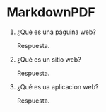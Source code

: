 # MarkdownPDF

1. ¿Què es una páguina web?

   Respuesta.

2. ¿Qué es un sitio web?

   Respuesta.

3. ¿Qué es ua aplicacion web?

   Respuesta.
